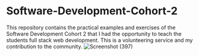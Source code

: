 # Software-Development-Cohort-2
This repository contains the practical examples and exercises of the Software Development Cohort 2 that I had the opportunity to teach the students full stack web development. This is a volunteering service and my contribution to the community.
![Screenshot (397)](https://github.com/Keematics/Software-Development-Cohort-2/assets/92766469/e7b8b560-0127-413c-b575-e222c1bf0e3f)
